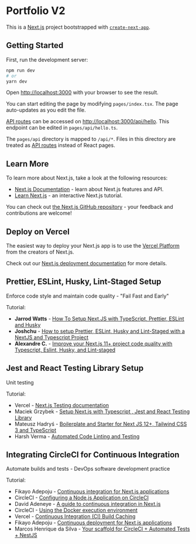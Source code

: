 # Portfolio V2

This is a [Next.js](https://nextjs.org/) project bootstrapped with [`create-next-app`](https://github.com/vercel/next.js/tree/canary/packages/create-next-app).

## **Getting Started**

First, run the development server:

```bash
npm run dev
# or
yarn dev
```

Open [http://localhost:3000](http://localhost:3000) with your browser to see the result.

You can start editing the page by modifying `pages/index.tsx`. The page auto-updates as you edit the file.

[API routes](https://nextjs.org/docs/api-routes/introduction) can be accessed on [http://localhost:3000/api/hello](http://localhost:3000/api/hello). This endpoint can be edited in `pages/api/hello.ts`.

The `pages/api` directory is mapped to `/api/*`. Files in this directory are treated as [API routes](https://nextjs.org/docs/api-routes/introduction) instead of React pages.

## **Learn More**

To learn more about Next.js, take a look at the following resources:

- [Next.js Documentation](https://nextjs.org/docs) - learn about Next.js features and API.
- [Learn Next.js](https://nextjs.org/learn) - an interactive Next.js tutorial.

You can check out [the Next.js GitHub repository](https://github.com/vercel/next.js/) - your feedback and contributions are welcome!

## **Deploy on Vercel**

The easiest way to deploy your Next.js app is to use the [Vercel Platform](https://vercel.com/new?utm_medium=default-template&filter=next.js&utm_source=create-next-app&utm_campaign=create-next-app-readme) from the creators of Next.js.

Check out our [Next.js deployment documentation](https://nextjs.org/docs/deployment) for more details.

## **Prettier, ESLint, Husky, Lint-Staged Setup**

Enforce code style and maintain code quality - "Fail Fast and Early"

Tutorial:

- **Jarrod Watts** - [How To Setup Next.JS with TypeScript, Prettier, ESLint and Husky](https://www.youtube.com/watch?v=sH93pQb9bWM&ab_channel=JarrodWatts)
- **Joshchu** - [How to setup Prettier, ESLint, Husky and Lint-Staged with a NextJS and Typescript Project](https://dev.to/joshchu/how-to-setup-prettier-eslint-husky-and-lint-staged-with-a-nextjs-and-typescript-project-i7b)
- **Alexandre C.** - [Improve your Next.js 11+ project code quality with Typescript, Eslint, Husky, and Lint-staged](https://dev.to/alexcoding42/set-up-typescript-eslint-husky-and-lint-staged-in-a-next-js-11-project-5g5j)

## **Jest and React Testing Library Setup**

Unit testing

Tutorial:

- Vercel - [Next.js Testing documentation](https://nextjs.org/docs/testing#jest-and-react-testing-library)
- Maciek Grzybek - [Setup Next.js with Typescript , Jest and React Testing Library](https://dev.to/maciekgrzybek/setup-next-js-with-typescript-jest-and-react-testing-library-28g5)
- Mateusz Hadryś - [Boilerplate and Starter for Next JS 12+, Tailwind CSS 3 and TypeScript](https://github.com/hadrysm/nextjs-boilerplate)
- Harsh Verma - [Automated Code Linting and Testing](https://medium.com/@harshverma04111989/automated-code-linting-and-testing-a3fb0416756c)

## **Integrating CircleCI for Continuous Integration**

Automate builds and tests - DevOps software development practice

Tutorial:

- Fikayo Adepoju - [Continuous integration for Next.js applications](https://circleci.com/blog/next-testing/?utm_source=google&utm_medium=sem&utm_campaign=sem-google-dg--emea-en-dsa-maxConv-auth-brand&utm_term=g_-_c__dsa_&utm_content=&gclid=CjwKCAjwt7SWBhAnEiwAx8ZLaqjakbuvDUxIKNmFmtPM4sUDbMxjli9VN5EysDOhgC3yXQ9Nd99LFBoCciEQAvD_BwE)
- CircleCI - [Configuring a Node.js Application on CircleCI](https://circleci.com/docs/language-javascript)
- David Adeneye - [A guide to continuous integration in Next.js](https://birdeatsbug.com/blog/a-guide-to-continuous-integration-in-next-js)
- CircleCI - [Using the Docker execution environment](https://circleci.com/docs/using-docker)
- Vercel - [Continuous Integration (CI) Build Caching](https://nextjs.org/docs/advanced-features/ci-build-caching)
- Fikayo Adepoju - [Continuous deployment for Next.js applications](https://circleci.com/blog/continuous-deployment-for-next-js-apps/)
- Marcos Henrique da Silva - [Your scaffold for CircleCI + Automated Tests + NestJS](https://makinhs.medium.com/your-scaffold-for-circleci-automated-tests-nestjs-a64f028cdd3d)
